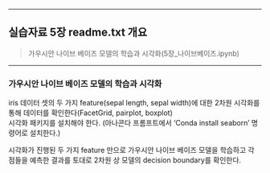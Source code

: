 ------------------------------------------------------------------

## 실습자료 5장 readme.txt 개요

> 가우시안 나이브 베이즈 모델의 학습과 시각화(5장_나이브베이즈.ipynb)

------------------------------------------------------------------


### 가우시안 나이브 베이즈 모델의 학습과 시각화

iris 데이터 셋의 두 가지 feature(sepal length, sepal width)에 대한 2차원 시각화를 통해 데이터를 확인한다(FacetGrid, pairplot, boxplot) <br>
시각화 패키지를 설치해야 한다. (아나콘다 프롬프트에서 ‘Conda install seaborn’ 명령어로 설치한다.) <br>

시각화가 진행된 두 가지 feature 만으로 가우시안 나이브 베이즈 모델을 학습하고 각 점들을 예측한 결과를 토대로 2차원 상 모델의 decision boundary를 확인한다. <br>




